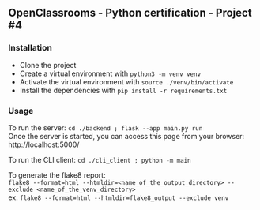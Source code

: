 ## OpenClassrooms - Python certification - Project #4

### Installation

- Clone the project
- Create a virtual environment with `python3 -m venv venv`
- Activate the virtual environment with `source ./venv/bin/activate`
- Install the dependencies with `pip install -r requirements.txt`

### Usage

To run the server:
`cd ./backend ; flask --app main.py run`  
Once the server is started, you can access this page from your browser:
http://localhost:5000/

To run the CLI client:
`cd ./cli_client ; python -m main`

To generate the flake8 report:  
`flake8 --format=html --htmldir=<name_of_the_output_directory> --exclude <name_of_the_venv_directory>`  
ex: `flake8 --format=html --htmldir=flake8_output --exclude venv`